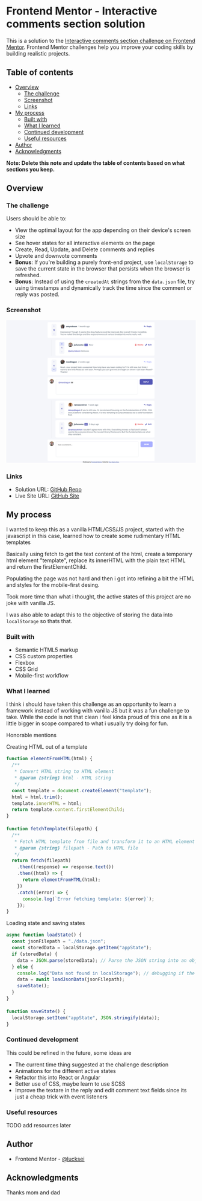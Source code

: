 # Frontend Mentor - Interactive comments section solution

This is a solution to the [Interactive comments section challenge on Frontend Mentor](https://www.frontendmentor.io/challenges/interactive-comments-section-iG1RugEG9). Frontend Mentor challenges help you improve your coding skills by building realistic projects.

## Table of contents

- [Overview](#overview)
  - [The challenge](#the-challenge)
  - [Screenshot](#screenshot)
  - [Links](#links)
- [My process](#my-process)
  - [Built with](#built-with)
  - [What I learned](#what-i-learned)
  - [Continued development](#continued-development)
  - [Useful resources](#useful-resources)
- [Author](#author)
- [Acknowledgments](#acknowledgments)

**Note: Delete this note and update the table of contents based on what sections you keep.**

## Overview

### The challenge

Users should be able to:

- View the optimal layout for the app depending on their device's screen size
- See hover states for all interactive elements on the page
- Create, Read, Update, and Delete comments and replies
- Upvote and downvote comments
- **Bonus**: If you're building a purely front-end project, use `localStorage` to save the current state in the browser that persists when the browser is refreshed.
- **Bonus**: Instead of using the `createdAt` strings from the `data.json` file, try using timestamps and dynamically track the time since the comment or reply was posted.

### Screenshot

![](./screenshot.png)

### Links

- Solution URL: [GitHub Repo](https://github.com/lucksei/front-end-mentor-interactive-comments-section)
- Live Site URL: [GitHub Site](https://lucksei.github.io/front-end-mentor-interactive-comments-section/)

## My process

I wanted to keep this as a vanilla HTML/CSS/JS project, started with the javascript in this case, learned how to create some rudimentary HTML templates

Basically using fetch to get the text content of the html, create a temporary html element "template", replace its innerHTML with the plain text HTML and return the firstElementChild.

Populating the page was not hard and then i got into refining a bit the HTML and styles for the mobile-first desing.

Took more time than what i thought, the active states of this project are no joke with vanilla JS.

I was also able to adapt this to the objective of storing the data into `localStorage` so thats that.

### Built with

- Semantic HTML5 markup
- CSS custom properties
- Flexbox
- CSS Grid
- Mobile-first workflow

### What I learned

I think i should have taken this challenge as an opportunity to learn a framework instead of working with vanilla JS but it was a fun challenge to take. While the code is not that clean i feel kinda proud of this one as it is a little bigger in scope compared to what i usually try doing for fun.

Honorable mentions

Creating HTML out of a template

```javascript
function elementFromHTML(html) {
  /**
   * Convert HTML string to HTML element
   * @param {string} html - HTML string
   */
  const template = document.createElement("template");
  html = html.trim();
  template.innerHTML = html;
  return template.content.firstElementChild;
}

function fetchTemplate(filepath) {
  /**
   * Fetch HTML template from file and transform it to an HTML element
   * @param {string} filepath - Path to HTML file
   */
  return fetch(filepath)
    .then((response) => response.text())
    .then((html) => {
      return elementFromHTML(html);
    })
    .catch((error) => {
      console.log(`Error fetching template: ${error}`);
    });
}
```

Loading state and saving states

```javascript
async function loadState() {
  const jsonFilepath = "./data.json";
  const storedData = localStorage.getItem("appState");
  if (storedData) {
    data = JSON.parse(storedData); // Parse the JSON string into an object
  } else {
    console.log("Data not found in localStorage"); // debugging if the data was loaded from json or not
    data = await loadJsonData(jsonFilepath);
    saveState();
  }
}

function saveState() {
  localStorage.setItem("appState", JSON.stringify(data));
}
```

### Continued development

This could be refined in the future, some ideas are

- The current time thing suggested at the challenge description
- Animations for the different active states
- Refactor this into React or Angular
- Better use of CSS, maybe learn to use SCSS
- Improve the textare in the reply and edit comment text fields since its just a cheap trick with event listeners

### Useful resources

TODO add resources later

## Author

- Frontend Mentor - [@lucksei](https://www.frontendmentor.io/profile/lucksei)

## Acknowledgments

Thanks mom and dad
